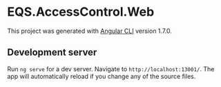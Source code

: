 # EQS.AccessControl.Web

This project was generated with [Angular CLI](https://github.com/angular/angular-cli) version 1.7.0.

## Development server

Run `ng serve` for a dev server. Navigate to `http://localhost:13001/`. The app will automatically reload if you change any of the source files.

